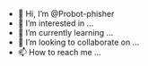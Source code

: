 - 👋 Hi, I’m @Probot-phisher
- 👀 I’m interested in ...
- 🌱 I’m currently learning ...
- 💞️ I’m looking to collaborate on ...
- 📫 How to reach me ...

<!---
Probot-phisher/Probot-phisher is a ✨ special ✨ repository because its `README.md` (this file) appears on your GitHub profile.
You can click the Preview link to take a look at your changes.
--->
